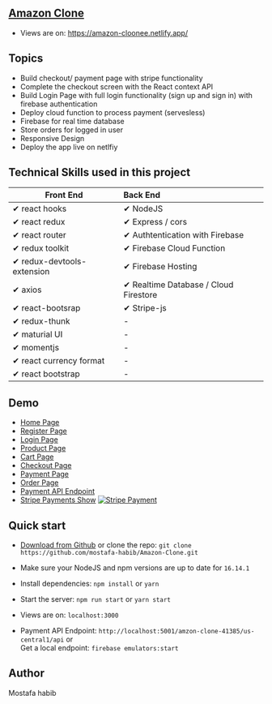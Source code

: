 ## [Amazon Clone](amazon-cloonee.netlify.app/)

- Views are on: https://amazon-cloonee.netlify.app/ <br/>


## Topics 

- Build checkout/ payment page with stripe functionality
- Complete the checkout screen with the React context API
- Build Login Page with full login functionality (sign up and sign in) with firebase authentication
- Deploy cloud function to process payment (servesless)
- Firebase for real time database
- Store orders for logged in user
- Responsive Design
- Deploy the app live on netlfiy

## Technical Skills used in this project

| Front End              | Back End |
| ------------------------ | :----------------------------------------------------------- |
| ✔ react hooks                               | ✔ NodeJS 
| ✔ react redux                               |✔ Express / cors
| ✔ react router                              |✔ Authtentication with Firebase
| ✔ redux toolkit                             |✔ Firebase Cloud Function
| ✔ redux-devtools-extension                  | ✔ Firebase Hosting
| ✔ axios                                     | ✔ Realtime Database / Cloud Firestore
| ✔ react-bootsrap                            | ✔ Stripe-js                                                                                
| ✔ redux-thunk                               | -  
| ✔ maturial UI                               | -
| ✔ momentjs                                  | -
| ✔ react currency format                     | - 
| ✔ react bootstrap                           | -




## Demo

- [Home Page](https://amazon-cloonee.netlify.app/)
- [Register Page](https://amazon-cloonee.netlify.app/login)
- [Login Page](https://amazon-cloonee.netlify.app/login)
- [Product Page](https://amazon-cloonee.netlify.app/)
- [Cart Page](https://amazon-cloonee.netlify.app/)
- [Checkout Page](https://amazon-cloonee.netlify.app/checkout)
- [Payment Page](https://amazon-cloonee.netlify.app/payment)
- [Order Page](https://amazon-cloonee.netlify.app/orders)
- [Payment API Endpoint](http://localhost:5001/amzon-clone-41385/us-central1/api)
- [Stripe Payments Show](https://firebasestorage.googleapis.com/v0/b/github-c5c88.appspot.com/o/appScreenshot%2Famazon-payment.png?alt=media&token=ea6245b6-9a90-4709-a10d-8023aeac72b7)
[![Stripe Payment](https://firebasestorage.googleapis.com/v0/b/github-c5c88.appspot.com/o/appScreenshot%2Famazon-payment.png?alt=media&token=ea6245b6-9a90-4709-a10d-8023aeac72b7)](https://firebasestorage.googleapis.com/v0/b/github-c5c88.appspot.com/o/appScreenshot%2Famazon-payment.png?alt=media&token=ea6245b6-9a90-4709-a10d-8023aeac72b7)

## Quick start

- [Download from Github](https://github.com/aaroncodehub/amazon-clone/archive/main.zip) or clone the repo: `git clone https://github.com/mostafa-habib/Amazon-Clone.git`

- Make sure your NodeJS and npm versions are up to date for `16.14.1`

- Install dependencies: `npm install` or `yarn`

- Start the server: `npm run start` or `yarn start`

- Views are on: `localhost:3000`

- Payment API Endpoint: `http://localhost:5001/amzon-clone-41385/us-central1/api` or <br/> Get a local endpoint: `firebase emulators:start`

## Author

Mostafa habib


